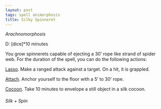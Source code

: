```yaml
---
layout: post
tags: spell animorphosis
title: Silky Spinneret
---
```


*Arachnomorphosis*

D: [dice]*10 minutes

You grow spinnerets capable of ejecting a 30’ rope like strand of spider web. For the duration of the spell, you can do the following actions: 

<ins>Lasso</ins>. Make a ranged attack against a target. On a hit, it is grappled.

<ins>Attach</ins>. Anchor yourself to the floor with a 5’ to 30’ rope.

<ins>Cocoon</ins>. Take 10 minutes to envelope a still object in a silk cocoon.

###### Silk + Spin
